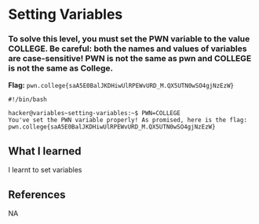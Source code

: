 # Setting Variables

### To solve this level, you must set the PWN variable to the value COLLEGE. Be careful: both the names and values of variables are case-sensitive! PWN is not the same as pwn and COLLEGE is not the same as College.

**Flag:** `pwn.college{saA5E0BalJKDHiwUlRPEWvURD_M.QX5UTN0wSO4gjNzEzW}`

```
#!/bin/bash

hacker@variables~setting-variables:~$ PWN=COLLEGE
You've set the PWN variable properly! As promised, here is the flag:
pwn.college{saA5E0BalJKDHiwUlRPEWvURD_M.QX5UTN0wSO4gjNzEzW}
```

## What I learned

I learnt to set variables

## References

NA
